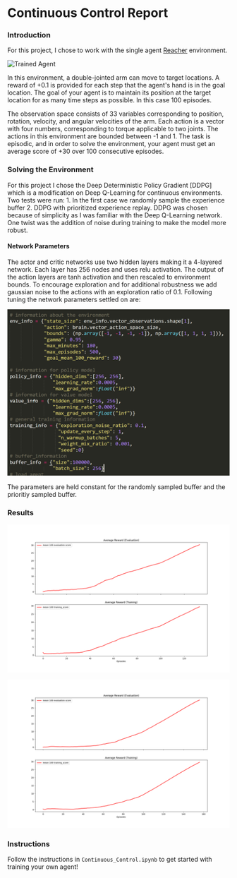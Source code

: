 [//]: # (Image References)

[image1]: https://user-images.githubusercontent.com/10624937/43851024-320ba930-9aff-11e8-8493-ee547c6af349.gif "Trained Agent"

# Continuous Control Report

### Introduction

For this project, I chose to work with the single agent [Reacher](https://github.com/Unity-Technologies/ml-agents/blob/master/docs/Learning-Environment-Examples.md#reacher) environment. 

![Trained Agent][image1]

In this environment, a double-jointed arm can move to target locations. A reward of +0.1 is provided for each step that the agent's hand is in the goal location. The goal of your agent is to maintain its position at the target location for as many time steps as possible. In this case 100 episodes. 

The observation space consists of 33 variables corresponding to position, rotation, velocity, and angular velocities of the arm. Each action is a vector with four numbers, corresponding to torque applicable to two joints. The actions in this environment are bounded between -1 and 1. The task is episodic, and in order to solve the environment,  your agent must get an average score of +30 over 100 consecutive episodes.

### Solving the Environment
For this project I chose the Deep Deterministic Policy Gradient [DDPG] which is a modification on Deep Q-Learning for continuous environments. Two tests were run:
    1. In the first case we randomly sample the experience buffer
    2. DDPG with prioritized experience replay.
DDPG was chosen because of simplicity as I was familiar with the Deep Q-Learning network. One twist was the addition of noise during training to make the model more robust. 

#### Network Parameters
The actor and critic networks use two hidden layers making it a 4-layered network. Each layer has 256 nodes and uses relu activation. The output of the action layers are tanh activation and then rescaled to environment bounds. To encourage exploration and for additional robustness we add gaussian noise to the actions with an exploration ratio of 0.1. Following tuning the network parameters settled on are:
<p align="center">
<img src="./results/network_parameters.PNG">
</p>
The parameters are held constant for the randomly sampled buffer and the prioritiy sampled buffer.

### Results
<p align="center">
<img src="./results/Random_Sampling/scores_plot.png">
</p>

<p align="center">
<img src="./results/Priotized_Replay/scores_plot.png">
</p>


### Instructions

Follow the instructions in `Continuous_Control.ipynb` to get started with training your own agent!  

